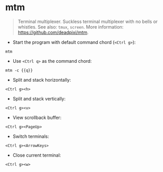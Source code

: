 # mtm

> Terminal multiplexer.
> Suckless terminal multiplexer with no bells or whistles.
> See also: `tmux`, `screen`.
> More information: <https://github.com/deadpixi/mtm>.

- Start the program with default command chord (`<Ctrl g>`):

`mtm`

- Use `<Ctrl q>` as the command chord:

`mtm -c {{q}}`

- Split and stack horizontally:

`<Ctrl g><h>`

- Split and stack vertically:

`<Ctrl g><v>`

- View scrollback buffer:

`<Ctrl g><PageUp>`

- Switch terminals:

`<Ctrl g><ArrowKeys>`

- Close current terminal:

`<Ctrl g><w>`
